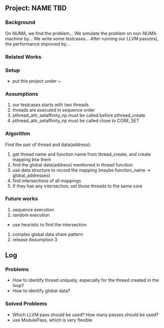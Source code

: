 ## Project: NAME TBD

### Background
On NUMA, we find the problem...
We simulate the problem on non-NUMA machine by...
We write some testcases...
After running our LLVM pass(es), the performance improved by...

### Related Works

### Setup
* put this project under ~

### Assumptions
1. our testcases starts with two threads
1. threads are executed in sequence order
1. pthread_attr_setaffinity_np must be called before pthread_create
1. pthread_attr_setaffinity_np must be called close to CORE_SET

### Algorithm
Find the pair of thread and data(address):
1. get thread name and function name from thread_create, and create mapping btw them
1. find the global data(address) mentioned in thread function
1. use data structure to record the mapping (maybe function_name -> global_addresses)
1. find intersections of all mappings
1. If they has any intersection, set those threads to the same core

### Future works
1. sequence execution
1. random execution
 * use heuristic to find the intersection
1. complex global data share pattern
1. release Assumption 3


## Log

### Problems
* How to identify thread uniquely, especially for the thread created in the loop?
* How to identify global data?

### Solved Problems
* Which LLVM pass should be used? How many passes should be used?
 * use ModulePass, which is very flexible